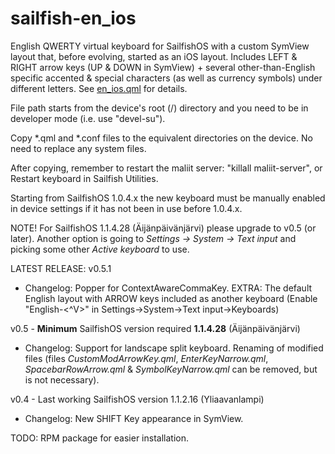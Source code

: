 sailfish-en_ios
===============

English QWERTY virtual keyboard for SailfishOS with a custom SymView layout that, before evolving, started as an iOS layout. Includes LEFT &amp; RIGHT arrow keys (UP &amp; DOWN in SymView) + several other-than-English specific accented &amp; special characters (as well as currency symbols) under different letters. See <a href="https://github.com/tmikkonen/sailfish_en-ios/blob/master/usr/share/maliit/plugins/com/jolla/layouts/en_ios.qml">en_ios.qml</a> for details.

File path starts from the device's root (/) directory and you need to be in developer mode (i.e. use "devel-su"). 

Copy *.qml and *.conf files to the equivalent directories on the device.
No need to replace any system files.

After copying, remember to restart the maliit server:
"killall maliit-server", or Restart keyboard in Sailfish Utilities.

Starting from SailfishOS 1.0.4.x the new keyboard must be manually enabled in device settings if it has not been in use before 1.0.4.x.

NOTE! For SailfishOS 1.1.4.28 (Äijänpäivänjärvi) please upgrade to v0.5 (or later). Another option is going to <em>Settings -> System -> Text input</em> and picking some other <em>Active keyboard</em> to use.

LATEST RELEASE: v0.5.1
* Changelog: Popper for ContextAwareCommaKey. EXTRA: The default English layout with ARROW keys included as another keyboard (Enable "English-<^V>" in Settings->System->Text input->Keyboards)

v0.5 - <strong>Minimum</strong> SailfishOS version required <strong>1.1.4.28</strong> (Äijänpäivänjärvi)
* Changelog: Support for landscape split keyboard. Renaming of modified files (files <em>CustomModArrowKey.qml</em>, <em>EnterKeyNarrow.qml</em>, <em>SpacebarRowArrow.qml</em> & <em>SymbolKeyNarrow.qml</em> can be removed, but is not necessary).

v0.4 - Last working SailfishOS version 1.1.2.16 (Yliaavanlampi)
* Changelog: New SHIFT Key appearance in SymView.

TODO: RPM package for easier installation.
